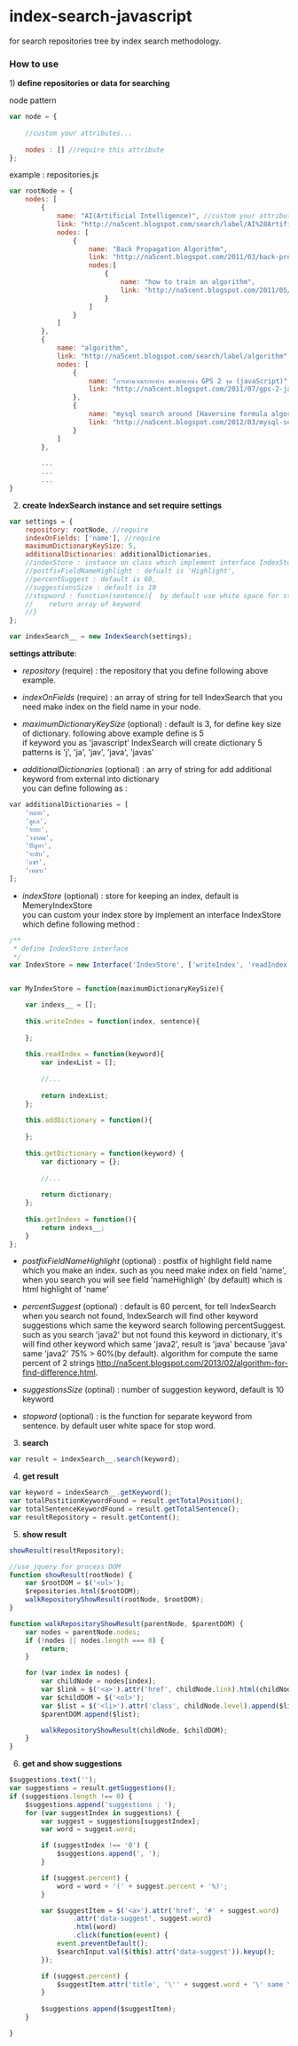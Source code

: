 index-search-javascript
=======================

for search repositories tree by index search methodology.<br/>
<h3>How to use</h3>
1) <b>define repositories or data for searching</b><br/>

node pattern
```js
var node = {
    
    //custom your attributes...
    
    nodes : [] //require this attribute    
};
```
example : repositories.js
```js
var rootNode = {
    nodes: [
        {
            name: "AI(Artificial Intelligence)", //custom your attribute
            link: "http://na5cent.blogspot.com/search/label/AI%28Artificial%20Intelligence%29", //custom your attribute
            nodes: [ 
                {
                    name: "Back Propagation Algorithm",
                    link: "http://na5cent.blogspot.com/2011/03/back-propagation-algorithm.html",
                    nodes:[
                        {
                            name: "how to train an algorithm",
                            link: "http://na5cent.blogspot.com/2011/05/how-to-train-an-algorithm.html"
                        }
                    ]
                }
            ]
        },
        {
            name: "algorithm",
            link: "http://na5cent.blogspot.com/search/label/algorithm",
            nodes: [
                {
                    name: "การคำนวณระยะห่าง ของตำแหน่ง GPS 2 จุด (javaScript)",
                    link: "http://na5cent.blogspot.com/2011/07/gps-2-javascript.html"
                },
                {
                    name: "mysql search around [Haversine formula algorithm (finding locations nearby)]",
                    link: "http://na5cent.blogspot.com/2012/03/mysql-search-around-algorithm-finding.html"
                }
            ]
        },
        
        ...
        ...
        ...
}
```
2) <b>create IndexSearch instance and set require settings</b>

```js
var settings = {
	repository: rootNode, //require
	indexOnFields: ['name'], //require
	maximumDictionaryKeySize: 5, 
	additionalDictionaries: additionalDictionaries,
	//indexStore : instance on class which implement interface IndexStore,
	//postfixFieldNameHighlight : defualt is 'Highlight',
	//percentSuggest : default is 60,
	//suggestionsSize : default is 10
	//stopword : function(sentence){  by default use white space for stop word 
	//    return array of keyword	
	//}
};

var indexSearch__ = new IndexSearch(settings);
```
<b>settings attribute</b>:<br/>
- <i>repository</i> (require) : the repository that you define following above example.

- <i>indexOnFields</i> (require) : an array of string for tell IndexSearch that you need make index on the field name in your node.

- <i>maximumDictionaryKeySize</i> (optional) : default is 3, for define key size of dictionary. following above example define is 5<br/> if keyword you as 'javascript'
IndexSearch will create dictionary 5 patterns is 'j', 'ja', 'jav', 'java', 'javas'

- <i>additionalDictionaries</i> (optional) : an arry of string for add additional keyword from external into dictionary
<br/>you can define following as : <br/>

```js
﻿var additionalDictionaries = [
    'หลาย',
    'ดูแล',
    'ระยะ',
    'วงกลม',
    'ปัญหา',
    'ระดับ',
    'แชร์',
    'เหมาะ'
];
```
- <i>indexStore</i> (optional) : store for keeping an index, default is MemeryIndexStore<br/>
you can custom your index store by implement an interface IndexStore which define following method :

```js
/**
 * define IndexStore interface
 */
var IndexStore = new Interface('IndexStore', ['writeIndex', 'readIndex', 'addDictionary', 'getDictionary', 'getIndexs']);


var MyIndexStore = function(maximumDictionaryKeySize){

    var indexs__ = [];
    
    this.writeIndex = function(index, sentence){
    
    };
    
    this.readIndex = function(keyword){
        var indexList = [];
    
        //...
         
        return indexList;
    };
    
    this.addDictionary = function(){
    
    };
    
    this.getDictionary = function(keyword) {
        var dictionary = {};
        
        //...
        
        return dictionary;
    };
    
    this.getIndexs = function(){
    	return indexs__;
    }
};
```
- <i>postfixFieldNameHighlight</i> (optional) : postfix of highlight field name which you make an index.
such as you need make index on field 'name', 
when you search you will see field 'nameHighligh' (by default) which is html highlight of 'name'

- <i>percentSuggest</i> (optional) : default is 60 percent, for tell IndexSearch when you search not found, 
IndexSearch will find other keyword suggestions which same the keyword search following percentSuggest.
such as you search 'java2' but not found this keyword in dictionary, it's will find other keyword which same 'java2', 
result is 'java' because 'java' same 'java2' 75% > 60%(by default).
algorithm for compute the same percent of 2 strings http://na5cent.blogspot.com/2013/02/algorithm-for-find-difference.html. 

- <i>suggestionsSize</i> (optinal) : number of suggestion keyword, default is 10 keyword 

- <i>stopword</i> (optional) : is the function for separate keyword from sentence. by default user white space for stop word.  

3) <b>search</b>
```js
var result = indexSearch__.search(keyword);
```
4) <b>get result</b>
```js
var keyword = indexSearch__.getKeyword();
var totalPostitionKeywordFound = result.getTotalPosition();
var totalSentenceKeywordFound = result.getTotalSentence();
var resultRepository = result.getContent();
```
5) <b>show result</b>
```js
showResult(resultRepository);

//use jquery for process DOM
function showResult(rootNode) {
	var $rootDOM = $('<ul>');
	$repositories.html($rootDOM);
	walkRepositoryShowResult(rootNode, $rootDOM);
}

function walkRepositoryShowResult(parentNode, $parentDOM) {
	var nodes = parentNode.nodes;
	if (!nodes || nodes.length === 0) {
		return;
	}

	for (var index in nodes) {
		var childNode = nodes[index];
		var $link = $('<a>').attr('href', childNode.link).html(childNode.nameHighlight || childNode.name);
		var $childDOM = $('<ol>');
		var $list = $('<li>').attr('class', childNode.level).append($link).append($childDOM);
		$parentDOM.append($list);

		walkRepositoryShowResult(childNode, $childDOM);
	}
}
```
6) <b>get and show suggestions</b>
```js
$suggestions.text('');
var suggestions = result.getSuggestions();
if (suggestions.length !== 0) {
	$suggestions.append('suggestions : ');
	for (var suggestIndex in suggestions) {
		var suggest = suggestions[suggestIndex];
		var word = suggest.word;

		if (suggestIndex !== '0') {
			$suggestions.append(', ');
		}

		if (suggest.percent) {
			word = word + '(' + suggest.percent + '%)';
		}

		var $suggestItem = $('<a>').attr('href', '#' + suggest.word)
				.attr('data-suggest', suggest.word)
				.html(word)
				.click(function(event) {
			event.preventDefault();
			$searchInput.val($(this).attr('data-suggest')).keyup();
		});

		if (suggest.percent) {
			$suggestItem.attr('title', '\'' + suggest.word + '\' same \'' + indexSearch__.getKeyword() + '\' ' + suggest.percent + '%');
		}
		
		$suggestions.append($suggestItem);
	}

}
```
